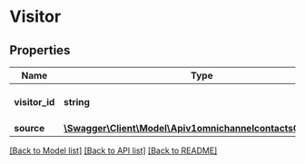 # Visitor

## Properties
Name | Type | Description | Notes
------------ | ------------- | ------------- | -------------
**visitor_id** | **string** | The unique ID of the visitor. | 
**source** | [**\Swagger\Client\Model\Apiv1omnichannelcontactsGetSource**](Apiv1omnichannelcontactsGetSource.md) |  | [optional] 

[[Back to Model list]](../../README.md#documentation-for-models) [[Back to API list]](../../README.md#documentation-for-api-endpoints) [[Back to README]](../../README.md)

